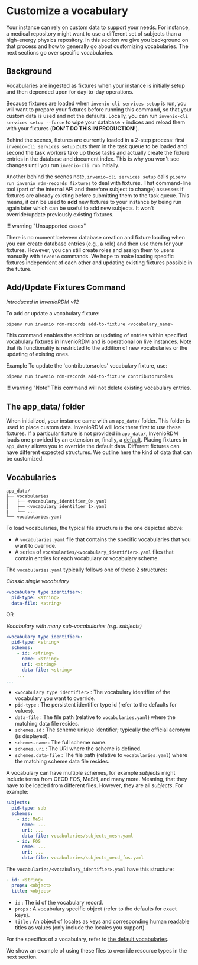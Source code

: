 # Customize a vocabulary

Your instance can rely on custom data to support your needs. For instance, a medical repository might want to use a different set of subjects than a high-energy physics repository. In this section we give you background on that process and how to generally go about customizing vocabularies. The next sections go over specific vocabularies.

## Background

Vocabularies are ingested as fixtures when your instance is initially setup and then depended upon for day-to-day operations.

Because fixtures are loaded when `invenio-cli services setup` is run, you will want to prepare your fixtures before running this command, so that your custom data is used and not the defaults. Locally, you can run `invenio-cli services setup --force` to wipe your database + indices and reload them with your fixtures (**DON'T DO THIS IN PRODUCTION!**).

Behind the scenes, fixtures are currently loaded in a 2-step process: first `invenio-cli services setup` puts them in the task queue to be loaded and second the task workers take up those tasks and actually create the fixture entries in the database and document index. This is why you won't see changes until you run `invenio-cli run` initially.

Another behind the scenes note, `invenio-cli services setup` calls `pipenv run invenio rdm-records fixtures` to deal with fixtures. That command-line tool (part of the internal API and therefore subject to change) assesses if fixtures are already existing before submitting them to the task queue. This means, it can be used to **add** new fixtures to your instance by being run again later which can be useful to add new subjects. It won't override/update previously existing fixtures.

!!! warning "Unsupported cases"

There is no moment between database creation and fixture loading when you can create database entries (e.g., a role) and then use them for your fixtures. However, you can still create roles and assign them to users manually with `invenio` commands.  We hope to make loading specific fixtures independent of each other and updating existing fixtures possible in the future.

## Add/Update Fixtures Command

_Introduced in InvenioRDM v12_

To add or update a vocabulary fixture:

```bash
pipenv run invenio rdm-records add-to-fixture <vocabulary_name>
```

This command enables the addition or updating of entries within specified vocabulary fixtures in InvenioRDM and is operational on live instances.
Note that its functionality is restricted to the addition of new vocabularies or the updating of existing ones.

Example
To update the 'contributorsroles' vocabulary fixture, use:

```bash
pipenv run invenio rdm-records add-to-fixture contributorsroles
```

!!! warning "Note"
    This command will not delete existing vocabulary entries.

## The app_data/ folder

When initialized, your instance came with an `app_data/` folder. This folder is used to place custom data. InvenioRDM will look there first to use these fixtures. If a particular fixture is not provided in `app_data/`, InvenioRDM loads one provided by an extension or, finally, a [default](https://github.com/inveniosoftware/invenio-rdm-records/blob/master/invenio_rdm_records/fixtures/data/vocabularies.yaml). Placing fixtures in `app_data/` allows you to override the default data. Different fixtures can have different expected structures. We outline here the kind of data that can be customized.

## Vocabularies

```
app_data/
├── vocabularies
│   ├── <vocabulary_identifier_0>.yaml
|   ├── <vocabulary_identifier_1>.yaml
|   └── ...
└── vocabularies.yaml
```

To load vocabularies, the typical file structure is the one depicted above:

- A `vocabularies.yaml` file that contains the specific vocabularies that you want to override.
- A series of `vocabularies/<vocabulary_identifier>.yaml` files that contain entries for each vocabulary or vocabulary scheme.

The `vocabularies.yaml` typically follows one of these 2 structures:

*Classic single vocabulary*
```yaml
<vocabulary type identifier>:
  pid-type: <string>
  data-file: <string>
```

OR

*Vocabulary with many sub-vocabularies (e.g. subjects)*
```yaml
<vocabulary type identifier>:
  pid-type: <string>
  schemes:
    - id: <string>
      name: <string>
      uri: <string>
      data-file: <string>
    ...
...
```

- `<vocabulary type identifier>` : The vocabulary identifier of the vocabulary you want to override.
- `pid-type` : The persistent identifier type id (refer to the defaults for values).
- `data-file` : The file path (relative to `vocabularies.yaml`) where the matching data file resides.
- `schemes.id` : The scheme unique identifier; typically the official acronym (is displayed).
- `schemes.name` : The full scheme name.
- `schemes.uri` : The URI where the scheme is defined.
- `schemes.data-file` : The file path (relative to `vocabularies.yaml`) where the matching scheme data file resides.

A vocabulary can have multiple schemes, for example *subjects* might include terms from OECD FOS, MeSH, and many more.
Meaning, that they have to be loaded from different files. However, they are all *subjects*. For example:

```yaml
subjects:
  pid-type: sub
  schemes:
    - id: MeSH
      name: ...
      uri: ...
      data-file: vocabularies/subjects_mesh.yaml
    - id: FOS
      name: ...
      uri: ...
      data-file: vocabularies/subjects_oecd_fos.yaml
```

The `vocabularies/<vocabulary_identifier>.yaml` have this structure:

```yaml
- id: <string>
  props: <object>
  title: <object>
```

- `id` : The id of the vocabulary record.
- `props` : A vocabulary specific object (refer to the defaults for exact keys).
- `title` : An object of locales as keys and corresponding human readable titles as values (only include the locales you support).

For the specifics of a vocabulary, refer to [the default vocabularies](https://github.com/inveniosoftware/invenio-rdm-records/tree/master/invenio_rdm_records/fixtures/data/vocabularies).

We show an example of using these files to override resource types in the next section.
